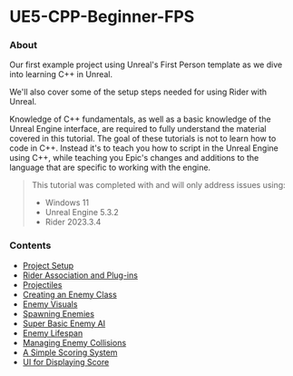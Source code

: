 # UE5-CPP-Beginner-FPS
### About
Our first example project using Unreal's First Person template as we dive into learning C++ in Unreal. 

We'll also cover some of the setup steps needed for using Rider with Unreal.

Knowledge of C++ fundamentals, as well as a basic knowledge of the Unreal Engine interface, are required to fully understand the material covered in this tutorial. The goal of these tutorials is not to learn how to code in C++. Instead it's to teach you how to script in the Unreal Engine using C++, while teaching you Epic's changes and additions to the language that are specific to working with the engine.

>This tutorial was completed with and will only address issues using:
>* Windows 11
>* Unreal Engine 5.3.2
>* Rider 2023.3.4

### Contents
<!-- TOC -->
* [Project Setup](/01_Setup/SETUP.md)
* [Rider Association and Plug-ins]()
* [Projectiles]()
* [Creating an Enemy Class]()
* [Enemy Visuals]()
* [Spawning Enemies]()
* [Super Basic Enemy AI]()
* [Enemy Lifespan]()
* [Managing Enemy Collisions]()
* [A Simple Scoring System]()
* [UI for Displaying Score]()
<!-- TOC -->
